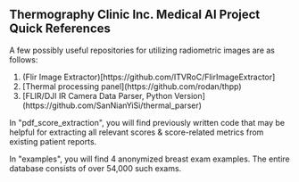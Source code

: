 ## Thermography Clinic Inc. Medical AI Project Quick References
A few possibly useful repositories for utilizing radiometric images are as follows:
<ol>
  <li>(Flir Image Extractor)[https://github.com/ITVRoC/FlirImageExtractor]</li>
  <li>[Thermal processing panel](https://github.com/rodan/thpp)</li>
  <li>[FLIR/DJI IR Camera Data Parser, Python Version](https://github.com/SanNianYiSi/thermal_parser)</li>
</ol>

In "pdf_score_extraction", you will find previously written code that may be helpful for extracting all relevant scores & score-related metrics from existing patient reports.

In "examples", you will find 4 anonymized breast exam examples. The entire database consists of over 54,000 such exams.
